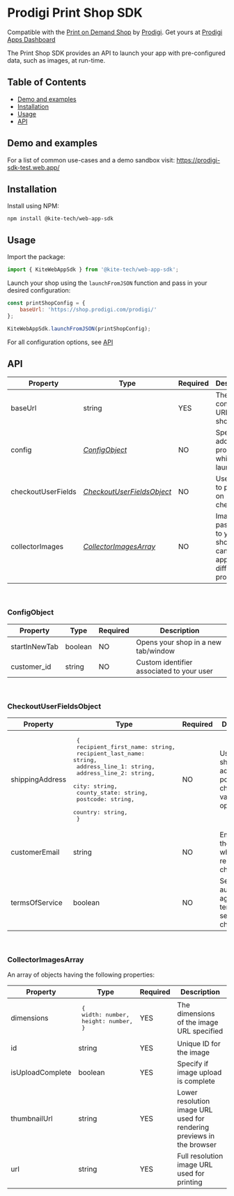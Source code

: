 # Prodigi Print Shop SDK

Compatible with the [Print on Demand Shop](https://shop.prodigi.com/) by [Prodigi](http://prodigi.com/). Get yours at [Prodigi Apps Dashboard](https://dashboard.prodigi.com/apps)

The Print Shop SDK provides an API to launch your app with pre-configured data, such as images, at run-time.

## Table of Contents
- [Demo and examples](#demo-and-examples)
- [Installation](#installation)
- [Usage](#usage)
- [API](#api)

## Demo and examples

For a list of common use-cases and a demo sandbox visit: https://prodigi-sdk-test.web.app/

## Installation

Install using NPM:

```
npm install @kite-tech/web-app-sdk
```

<!-- or import using CDN:

```html
<script src="https://unpkg.com/@kite-tech/web-app-sdk/dist/index.js"></script>
``` -->

## Usage

<!-- If installed using npm, import the package: -->
Import the package:
```js
import { KiteWebAppSdk } from '@kite-tech/web-app-sdk';
```
Launch your shop using the `launchFromJSON` function and pass in your desired configuration:
```js
const printShopConfig = {
    baseUrl: 'https://shop.prodigi.com/prodigi/'
};

KiteWebAppSdk.launchFromJSON(printShopConfig);
```
For all configuration options, see [API](#api)

## API

| Property           | Type                                                    | Required | Description                                                             |
|--------------------|---------------------------------------------------------|----------|-------------------------------------------------------------------------|
| baseUrl            | string                                                  | YES      | The complete URL of your shop                                           |
| config             | [_ConfigObject_](#ConfigObject)                         | NO       | Specify additional properties while launch                              |
| checkoutUserFields | [_CheckoutUserFieldsObject_](#CheckoutUserFieldsObject) | NO       | User details to populate on checkout                                    |
| collectorImages    | [_CollectorImagesArray_](#CollectorImagesArray)         | NO       | Images passed on to your shop that can be applied on different products |

<br>

### ConfigObject

|      Property | Type    | Required | Description                               |
|---------------|---------|----------|-------------------------------------------|
| startInNewTab | boolean | NO       | Opens your shop in a new tab/window       |
| customer_id   | string  | NO       | Custom identifier associated to your user |

<br>

### CheckoutUserFieldsObject

| Property        | Type                                                                                                                                                                                                                                            | Required | Description                                                            |
|-----------------|-------------------------------------------------------------------------------------------------------------------------------------------------------------------------------------------------------------------------------------------------|----------|------------------------------------------------------------------------|
| shippingAddress | <pre> {<br>   recipient_first_name: string,<br>   recipient_last_name: string,<br>   address_line_1: string,<br>   address_line_2: string,<br>   city: string,<br>   county_state: string,<br>   postcode: string,<br>   country: string,<br> } | NO       | User shipping address to populate on checkout. All values are optional |
| customerEmail   | string                                                                                                                                                                                                                                          | NO       | Email set for the user when they reach checkout                        |
| termsOfService  | boolean                                                                                                                                                                                                                                         | NO       | Set to automatically agree to terms of service on checkout             |

<br>

### CollectorImagesArray

An array of objects having the following properties:

| Property         | Type                                                     | Required | Description                                                           |
|------------------|----------------------------------------------------------|----------|-----------------------------------------------------------------------|
| dimensions       | <pre> {<br>   width: number,<br>   height: number,<br> } | YES      | The dimensions of the image URL specified                             |
| id               | string                                                   | YES      | Unique ID for the image                                               |
| isUploadComplete | boolean                                                  | YES      | Specify if image upload is complete                                   |
| thumbnailUrl     | string                                                   | YES      | Lower resolution image URL used for rendering previews in the browser |
| url              | string                                                   | YES      | Full resolution image URL used for printing                           |
